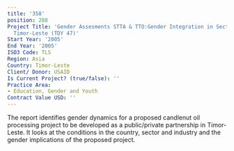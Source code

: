 ```yaml
---
title: '358'
position: 288
Project Title: 'Gender Assesments STTA & TTO:Gender Integration in Sectoral Activities:
  Timor-Leste (TDY 47)'
Start Year: '2005'
End Year: '2005'
ISO3 Code: TLS
Region: Asia
Country: Timor-Leste
Client/ Donor: USAID
Is Current Project? (true/false): ''
Practice Area:
- Education, Gender and Youth
Contract Value USD: ''
---
```


The report identifies gender dynamics for a proposed candlenut oil processing project to be developed as a public/private partnership in Timor-Leste. It looks at the conditions in the country, sector and industry and the gender implications of the proposed project.